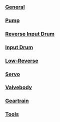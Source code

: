 ### [General](general.md)

### [Pump](pump.md)

### [Reverse Input Drum](reverse-input.md)

### [Input Drum](input-drum.md)

### [Low-Reverse](../4L60E/low-reverse.md)

### [Servo](../4L60E/servo.md)

### [Valvebody](valvebody.md)

### [Geartrain](../4L60E/gear-train.md)

### [Tools](../4L60E/tools.md)
